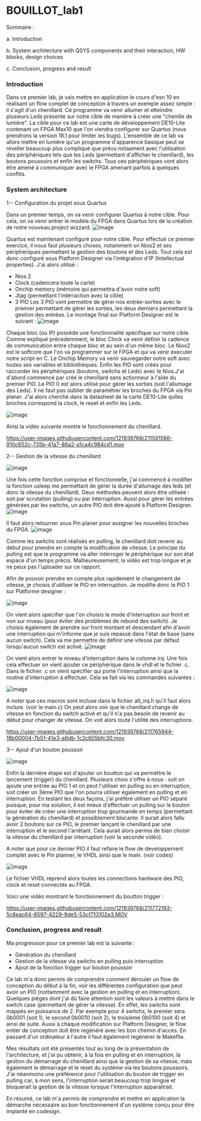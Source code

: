 # BOUILLOT_lab1

Sommaire :

a. Introduction

b. System architecture with QSYS components and their interaction, HW blocks, design choices

c. Conclusion, progress and result

### Introduction

Dans ce premier lab, je vais mettre en application le cours d'esn 10 en réalisant un flow complet de conception à travers un exemple assez
simple : il s'agit d'un chenillard. Ce programme va venir allumer et etteindre plusieurs Leds présente sur notre cible de manière à créer une
"chenille de lumière". La cible pour ce lab est une carte de développement DE10-Lite contenant un FPGA Max10 que l'on viendra configurer sur Quartus
(nous prendrons la version 18.1 pour limiter les bugs). L'ensemble de ce lab va allors mettre en lumière qu'un programme d'apparence basique peut se
réveller beaucoup plus compliqué que prévu notaament avec l'utilisation des périphériques tels que les Leds (permettant d'afficher le chenillard), 
les boutons poussoirs et enfin les switchs. Tous ces périphériques vont alors être amené à communiquer avec le FPGA amenant parfois à quelques conflits.

### System architecture
1-- Configuration du projet sous Quartus

Dans un premier temps, on va venir configurer Quartus à notre cible. Pour cela, on va venir entrer le modèle du FPGA dans Quartus lors de la création de 
notre nouveau project wizzard.
![image](https://user-images.githubusercontent.com/121939768/211576860-034593fd-edbd-4765-896f-a611ebca1268.png)

Quartus est maintenant configuré pour notre cible. Pour effectué ce premier exercice, il nous faut plusieurs choses, notamment un Nios2 et ses périphériques
permettant la gestion des boutons et des Leds. Tout cela est donc configuré sous Platform Designer via l'intégration d'IP (Intellectual properties). J'ai 
alors utilisé :
 - Nios 2
 - Clock (cadencera toute la carte)
 - Onchip memory (mémoire qui permettra d'avoir notre soft)
 - Jtag (permettant l'intérraction avec la cible)
 - 3 PIO
Les 3 PIO vont permettre de gérer nos entrée-sorties avec le premier permettant de gérer les sorties, les deux derniers permettant la gestion des entrées. 
Le montage final sur Platform Designer est le suivant :
![image](https://user-images.githubusercontent.com/121939768/211581020-386ebe2c-e44b-4f15-a099-31b3c6954899.png)

Chaque bloc (ou IP) possède une fonctionnalité spécifique sur notre cible. Comme expliqué précedemment, le bloc Clock va venir définir la cadence de communication entre chaque bloc et au sein d'un même bloc. Le Nios2 est le softcore que l'on va programmer sur le FPGA et qui va venir éxecuter notre script en C. Le Onchip Memory va venir sauvegarder notre soft avec toutes ses variables et bibliothèques. Enfin les PIO sont créés pour raccorder les périphériques (boutons, switchs et Leds) avec le Nios.J'ai d'abord commencé par créé le chenillard sans actionneur à l'aide du premier PIO. Le PIO 0 est alors utilisé pour gérer les sorties (soit l'allumage des Leds). 
Il ne faut pas oublier de paramétrer les broches du FPGA via Pin planer. J'ai alors cherché dans la datasheet de la carte DE10-Lite qulles broches correspond la clock, le reset et enfin les Leds.

![image](https://user-images.githubusercontent.com/121939768/211594484-83545a5f-690b-47a9-93b1-348d7c277c79.png)

Ainsi la vidéo suivante montre le fonctionnement du chenillard.

https://user-images.githubusercontent.com/121939768/211591566-910c652c-735b-41a7-86a2-a1ca4c984cd1.mov

2-- Gestion de la vitesse du chenillard

![image](https://user-images.githubusercontent.com/121939768/211847682-d80ade8b-1514-4c5f-a955-81068b2ee8e2.png)

Une fois cette fonction comprise et fonctionnelle, j'ai commencé à modifier la fonction usleep me permettant de gérer la durée d'allumage des leds 
(et donc la vitesse du chenillard). Deux méthodes peuvent alors être utilisée : soit par scrutation (pulling) ou par interruption. Aussi pour gérer les entrées générées par les switchs, un autre PIO doit être ajouté à Platform Designer.
![image](https://user-images.githubusercontent.com/121939768/211593754-cd00b4fa-7adb-49b5-9c71-c25246c9271e.png)

Il faut alors retourner sous Pin planer pour assigner les nouvelles broches du FPGA.
![image](https://user-images.githubusercontent.com/121939768/211594844-37b05c0d-f041-4e59-ba3a-fabdff8599e4.png)

Comme les switchs sont réalisés en pulling, le chenillard doit revenir au début pour prendre en compte la modification de vitesse. Le principe du pulling est que le programme va aller intérroger le périphérique sur son état espacé d'un temps précis. Malheureusement, la vidéo est trop longue et je ne peux pas l'uploader sur ce rapport.

Afin de pouvoir prendre en compte plus rapidement le changement de vitesse, je choisis d'utiliser le PIO en interruption. Je modifie donc le PIO 1 sur Platforme designer :

![image](https://user-images.githubusercontent.com/121939768/211602239-bb84ab33-87f2-4f0f-bbba-4f705a6b2997.png)

On vient alors spécifier que l'on choisis le mode d'interruption sur front et non sur niveau (pour éviter des problèmes de rebond des switch). Je choisis également de prendre sur front montant et descendant afin d'avoir une interruption qui m'informe que je suis repassé dans l'état de base (sans aucun switch). Cela va me permettre de définir une vitesse par défaut lorsqu'aucun switch est activé.
![image](https://user-images.githubusercontent.com/121939768/211602852-78ca8d5c-540b-491d-ba9e-bbcb7ba7754c.png)

On vient alors entrer le niveau d'interruption dans la colonne irq. Une fois cela effectuer on vient ajouter ce périphérique dans le vhdl et le fichier .c. Dans le fichier .c on vient spécifier qui porte l'interruption ainsi que la routine d'interruption à effectuer. Cela se fait via les commandes suivantes :

![image](https://user-images.githubusercontent.com/121939768/211603863-85401543-f2ba-4d3a-a6d9-10e692122a84.png)

A noter que ces macros sont incluse dans le fichier alt_irq.h qu'il faut alors inclure. (voir le main.c)
On peut alors voir que le chenillard change de vitesse en fonction du switch activé et qu'il n'a pas besoin de revenir au début pour changer de vitesse. On voit alors toute l'utilité des interruptions. 

https://user-images.githubusercontent.com/121939768/211765944-18b00004-7b51-41e3-a6db-1c2c605bfc30.mov

3-- Ajout d'un bouton poussoir

![image](https://user-images.githubusercontent.com/121939768/211847534-4094e2de-b75f-4b9d-a4d4-c0b5e9fcd8fa.png)

Enfin la dernière étape est d'ajouter un boutton qui va permettre le lancement (trigger) du chenillard. Plusieurs choix s'offre à nous : soit on ajoute une entrée au PIO 1 et on peut l'utiliser en pulling ou en interruption, soit créer un 3ème PIO que l'on pourra utiliser également en pulling et en interruption. En testant les deux façons, j'ai préféré utiliser un PIO séparé puisque, pour ma solution, il est mieux d'effectuer un pulling sur le bouton pour éviter de créer une interruption trop gourmande en temps (permettant la génération du chenillard) et possiblement blocante.
Il aurait alors fallu avoir 2 boutons sur ce PIO, le premier lançant le chenillard par une interruption et le second l'arrêtant. Cela aurait alors permis de bien choisir la vitesse du chenillard par interruption (voir la seconde vidéo).

A noter que pour ce dernier PIO il faut refaire le flow de developpement complet avec le Pin planner, le VHDL ainsi que le main. (voir codes)

![image](https://user-images.githubusercontent.com/121939768/211607119-547483a0-ce8a-444e-85ed-187f1bacc834.png)

Le fichier VHDL reprend alors toutes les connections hardware des PIO, clock et reset connectés au FPGA.

Voici une vidéo montrant le fonctionnement du boutton trigger :

https://user-images.githubusercontent.com/121939768/211772193-5c8eac64-8597-4229-9de5-53cf713102e3.MOV


### Conclusion, progress and result

Ma progression pour ce premier lab est la suivante :
 - Génération du chenillard
 - Gestion de la vitesse via switchs en pulling puis interruption
 - Ajout de la fonction trigger sur bouton poussoir

Ce lab m'a donc permis de comprendre comment dérouler un flow de conception du début à la fin, voir les différentes configuration que peut avoir un PIO (nottamment avec la gestion en pulling et en interruption). 
Quelques pièges dont j'ai dû faire attention sont les valeurs à mettre dans le switch case (permettant de gérer la vitesse). En effet, les switchs sont mappés en puissance de 2. Par exemple pour 4 switchs, le premier sera 0b0001 (soit 1), le second 0b0010 (soit 2), le troisième 0b0100 (soit 4) et ainsi de suite. 
Aussi à chaque modification sur Platform Designer, le flow entier de conception doit être regénéré avec les bon chemin d'accès. En passant d'un ordinateur à l'autre il faut également regénérer le Makefile.

Mes résultats ont été présentés tout au long de la présentation de l'architecture, et j'ai pu obtenir, à la fois en pulling et en interruption, la gestion du démarrage du chenillard ainsi que la gestion de sa vitesse, mais également le démarrage et le reset du système via les boutons poussoirs. J'ai néanmoins une préférence pour l'utilisation du bouton de trigger en pulling car, à mon sens, l'interruption serait beaucoup trop longue et bloquerait la gestion de la vitesse lorsque l'interruption apparaitrait.

En résumé, ce lab m'a permis de comprendre et mettre en application la démarche nécessaire au bon fonctionnement d'un système conçu pour être implanté en codesign.

